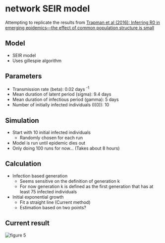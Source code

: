 network SEIR model
============

Attempting to replicate the results from [Trapman et al (2016): Inferring R0 in emerging epidemics—the effect of common population structure is small](http://rsif.royalsocietypublishing.org/content/13/121/20160288)

Model
---------

* SEIR model
* Uses gillespie algorithm

Parameters
-----------

* Transmission rate (beta): 0.02 days <sup>-1</sup>
* Mean duration of latent period (sigma): 9.4 days
* Mean duration of infectious period (gamma): 5 days
* Number of initially infected individuals (I(0)): 10

Simulation
-----------

* Start with 10 initial infected individuals
    * Randomly chosen for each run
* Model is run until epidemic dies out
* Only doing 100 runs for now... (Takes about 8 hours)
    
Calculation
---------------

* Infection based generation
    * Seems sensitive on the definition of generation k
    * For now generation k is defined as the first generation that has at least 75 infected individuals
* Initial exponential growth
    * Fit a straight line (Current method)
    * Estimation based on two points?

Current result
----------

![figure 5](https://github.com/parksw3/networkSEIR/blob/master/figures/Trapman.png)